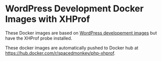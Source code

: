 # WordPress Development Docker Images with XHProf

These Docker images are based on [WordPress developement images](https://github.com/WordPress/wpdev-docker-images) but have the XHProf probe installed.

These docker images are automatically pushed to Docker hub at https://hub.docker.com/r/spacedmonkey/php-xhprof.
